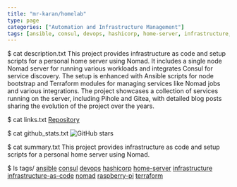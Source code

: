 ```yaml
---
title: "mr-karan/homelab"
type: page
categories: ["Automation and Infrastructure Management"]
tags: [ansible, consul, devops, hashicorp, home-server, infrastructure, infrastructure-as-code, nomad, raspberry-pi, terraform]
---
```


$ cat description.txt
This project provides infrastructure as code and setup scripts for a personal home server using Nomad. It includes a single node Nomad server for running various workloads and integrates Consul for service discovery. The setup is enhanced with Ansible scripts for node bootstrap and Terraform modules for managing services like Nomad jobs and various integrations. The project showcases a collection of services running on the server, including Pihole and Gitea, with detailed blog posts sharing the evolution of the project over the years.

$ cat links.txt
[Repository](https://github.com/mr-karan/homelab)

$ cat github_stats.txt
![GitHub stars](https://img.shields.io/github/stars/mr-karan/homelab?style=social)


$ cat summary.txt
This project provides infrastructure as code and setup scripts for a personal home server using Nomad.


$ ls tags/
[ansible](/tags/ansible/)
[consul](/tags/consul/)
[devops](/tags/devops/)
[hashicorp](/tags/hashicorp/)
[home-server](/tags/home-server/)
[infrastructure](/tags/infrastructure/)
[infrastructure-as-code](/tags/infrastructure-as-code/)
[nomad](/tags/nomad/)
[raspberry-pi](/tags/raspberry-pi/)
[terraform](/tags/terraform/)
